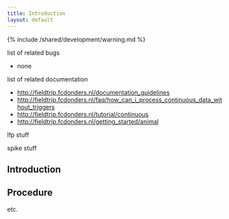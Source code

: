 ```yaml
---
title: Introduction
layout: default
---
```


{% include /shared/development/warning.md %}

list of related bugs

*  none

list of related documentation

*  http://fieldtrip.fcdonders.nl/documentation_guidelines
*  http://fieldtrip.fcdonders.nl/faq/how_can_i_process_continuous_data_without_triggers
*  http://fieldtrip.fcdonders.nl/tutorial/continuous
*  http://fieldtrip.fcdonders.nl/getting_started/animal

lfp stuff

spike stuff

## Introduction

## Procedure

etc.
